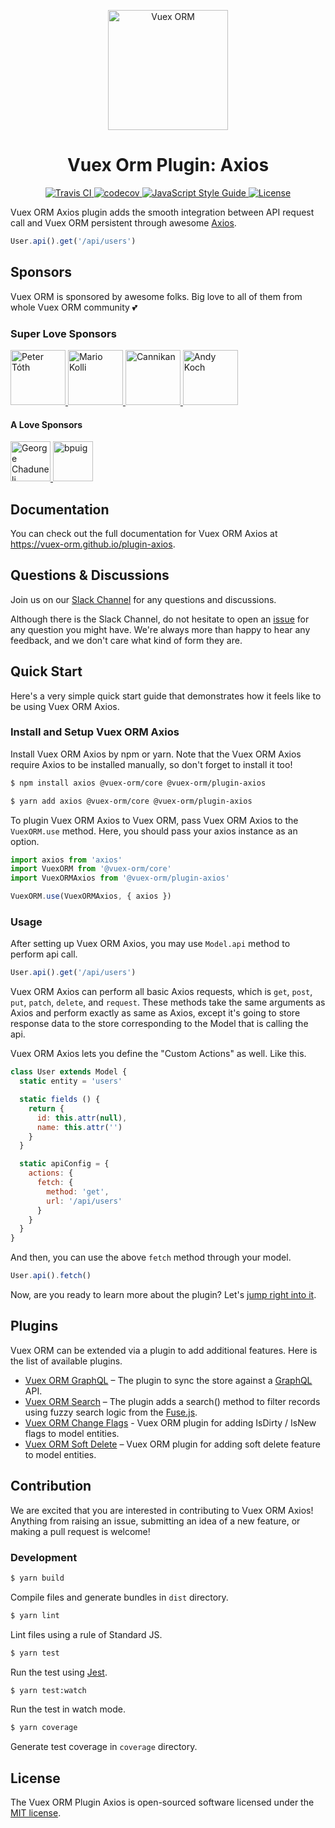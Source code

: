 <p align="center">
  <img width="192" src="https://github.com/vuex-orm/plugin-axios/raw/master/logo-vuex-orm.png" alt="Vuex ORM">
</p>

<h1 align="center">Vuex Orm Plugin: Axios</h1>

<p align="center">
  <a href="https://travis-ci.org/vuex-orm/plugin-axios">
    <img src="https://travis-ci.org/vuex-orm/plugin-axios.svg?branch=master" alt="Travis CI">
  </a>
  <a href="https://codecov.io/gh/vuex-orm/plugin-axios">
    <img src="https://codecov.io/gh/vuex-orm/plugin-axios/branch/master/graph/badge.svg" alt="codecov">
  </a>
  <a href="https://standardjs.com">
    <img src="https://img.shields.io/badge/code_style-standard-brightgreen.svg" alt="JavaScript Style Guide">
  </a>
  <a href="https://github.com/vuex-orm/plugin-axios/blob/master/LICENSE.md">
    <img src="https://img.shields.io/npm/l/@vuex-orm/plugin-axios.svg" alt="License">
  </a>
</p>

Vuex ORM Axios plugin adds the smooth integration between API request call and Vuex ORM persistent through awesome [Axios](https://github.com/axios/axios).

```js
User.api().get('/api/users')
```

## Sponsors

Vuex ORM is sponsored by awesome folks. Big love to all of them from whole Vuex ORM community :two_hearts:

### Super Love Sponsors

<a href="https://github.com/petertoth">
  <img src="https://avatars2.githubusercontent.com/u/3661783?s=400&v=4" alt="Peter Tóth" width="88">
</a>
<a href="https://github.com/phaust">
  <img src="https://avatars1.githubusercontent.com/u/2367770?s=400&v=4" alt="Mario Kolli" width="88">
</a>
<a href="https://github.com/cannikan">
  <img src="https://avatars2.githubusercontent.com/u/21893904?s=460&v=4" alt="Cannikan" width="88">
</a>
<a href="https://github.com/somazx">
  <img src="https://avatars0.githubusercontent.com/u/7306?s=400&v=4" alt="Andy Koch" width="88">
</a>

#### A Love Sponsors

<a href="https://github.com/georgechaduneli">
  <img src="https://avatars1.githubusercontent.com/u/9340753?s=460&v=4" alt="George Chaduneli" width="64">
</a>
<a href="https://github.com/bpuig">
  <img src="https://avatars3.githubusercontent.com/u/22938625?s=400&v=4" alt="bpuig" width="64">
</a>

## Documentation

You can check out the full documentation for Vuex ORM Axios at https://vuex-orm.github.io/plugin-axios.

## Questions & Discussions

Join us on our [Slack Channel](https://join.slack.com/t/vuex-orm/shared_invite/enQtNDQ0NjE3NTgyOTY2LTc1YTI2N2FjMGRlNGNmMzBkMGZlMmYxOTgzYzkzZDM2OTQ3OGExZDRkN2FmMGQ1MGJlOWM1NjU0MmRiN2VhYzQ) for any questions and discussions.

Although there is the Slack Channel, do not hesitate to open an [issue](https://github.com/vuex-orm/vuex-orm/issues) for any question you might have. We're always more than happy to hear any feedback, and we don't care what kind of form they are.

## Quick Start

Here's a very simple quick start guide that demonstrates how it feels like to be using Vuex ORM Axios.

### Install and Setup Vuex ORM Axios

Install Vuex ORM Axios by npm or yarn. Note that the Vuex ORM Axios require Axios to be installed manually, so don't forget to install it too!

```bash
$ npm install axios @vuex-orm/core @vuex-orm/plugin-axios

$ yarn add axios @vuex-orm/core @vuex-orm/plugin-axios
```

To plugin Vuex ORM Axios to Vuex ORM, pass Vuex ORM Axios to the `VuexORM.use` method. Here, you should pass your axios instance as an option.

```js
import axios from 'axios'
import VuexORM from '@vuex-orm/core'
import VuexORMAxios from '@vuex-orm/plugin-axios'

VuexORM.use(VuexORMAxios, { axios })
```

### Usage

After setting up Vuex ORM Axios, you may use `Model.api` method to perform api call.

```js
User.api().get('/api/users')
```

Vuex ORM Axios can perform all basic Axios requests, which is `get`, `post`, `put`, `patch`, `delete`, and `request`. These methods take the same arguments as Axios and perform exactly as same as Axios, except it's going to store response data to the store corresponding to the Model that is calling the api.

Vuex ORM Axios lets you define the "Custom Actions" as well. Like this.

```js
class User extends Model {
  static entity = 'users'

  static fields () {
    return {
      id: this.attr(null),
      name: this.attr('')
    }
  }

  static apiConfig = {
    actions: {
      fetch: {
        method: 'get',
        url: '/api/users'
      }
    }
  }
}
```

And then, you can use the above `fetch` method through your model.

```js
User.api().fetch()
```

Now, are you ready to learn more about the plugin? Let's [jump right into it](https://vuex-orm.github.io/plugin-axios).

## Plugins

Vuex ORM can be extended via a plugin to add additional features. Here is the list of available plugins.

- [Vuex ORM GraphQL](https://github.com/vuex-orm/plugin-graphql) – The plugin to sync the store against a [GraphQL](https://graphql.org) API.
- [Vuex ORM Search](https://github.com/vuex-orm/plugin-search) – The plugin adds a search() method to filter records using fuzzy search logic from the [Fuse.js](http://fusejs.io).
- [Vuex ORM Change Flags](https://github.com/vuex-orm/plugin-change-flags) - Vuex ORM plugin for adding IsDirty / IsNew flags to model entities.
- [Vuex ORM Soft Delete](https://github.com/vuex-orm/plugin-soft-delete) – Vuex ORM plugin for adding soft delete feature to model entities.

## Contribution

We are excited that you are interested in contributing to Vuex ORM Axios! Anything from raising an issue, submitting an idea of a new feature, or making a pull request is welcome!

### Development

```bash
$ yarn build
```

Compile files and generate bundles in `dist` directory.

```bash
$ yarn lint
```

Lint files using a rule of Standard JS.

```bash
$ yarn test
```

Run the test using [Jest](https://jestjs.io/).

```bash
$ yarn test:watch
```

Run the test in watch mode.

```bash
$ yarn coverage
```

Generate test coverage in `coverage` directory.

## License

The Vuex ORM Plugin Axios is open-sourced software licensed under the [MIT license](LICENSE.md).
